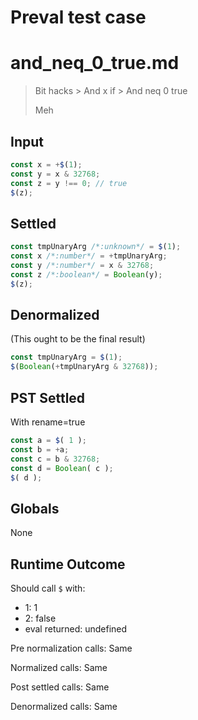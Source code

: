 # Preval test case

# and_neq_0_true.md

> Bit hacks > And x if > And neq 0 true
>
> Meh

## Input

`````js filename=intro
const x = +$(1);
const y = x & 32768;
const z = y !== 0; // true
$(z);
`````


## Settled


`````js filename=intro
const tmpUnaryArg /*:unknown*/ = $(1);
const x /*:number*/ = +tmpUnaryArg;
const y /*:number*/ = x & 32768;
const z /*:boolean*/ = Boolean(y);
$(z);
`````


## Denormalized
(This ought to be the final result)

`````js filename=intro
const tmpUnaryArg = $(1);
$(Boolean(+tmpUnaryArg & 32768));
`````


## PST Settled
With rename=true

`````js filename=intro
const a = $( 1 );
const b = +a;
const c = b & 32768;
const d = Boolean( c );
$( d );
`````


## Globals


None


## Runtime Outcome


Should call `$` with:
 - 1: 1
 - 2: false
 - eval returned: undefined

Pre normalization calls: Same

Normalized calls: Same

Post settled calls: Same

Denormalized calls: Same
